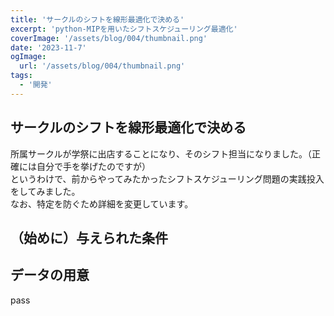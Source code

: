 ```yaml
---
title: 'サークルのシフトを線形最適化で決める'
excerpt: 'python-MIPを用いたシフトスケジューリング最適化'
coverImage: '/assets/blog/004/thumbnail.png'
date: '2023-11-7'
ogImage:
  url: '/assets/blog/004/thumbnail.png'
tags:
  - '開発'
---
```


## サークルのシフトを線形最適化で決める
所属サークルが学祭に出店することになり、そのシフト担当になりました。（正確には自分で手を挙げたのですが）  
というわけで、前からやってみたかったシフトスケジューリング問題の実践投入をしてみました。   
なお、特定を防ぐため詳細を変更しています。

## （始めに）与えられた条件


## データの用意
pass



